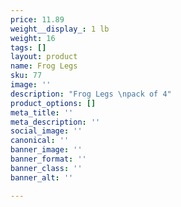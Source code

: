 ```yaml
---
price: 11.89
weight__display_: 1 lb
weight: 16
tags: []
layout: product
name: Frog Legs
sku: 77
image: ''
description: "Frog Legs \npack of 4"
product_options: []
meta_title: ''
meta_description: ''
social_image: ''
canonical: ''
banner_image: ''
banner_format: ''
banner_class: ''
banner_alt: ''

---
```

